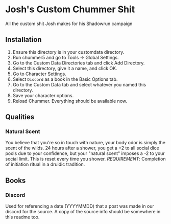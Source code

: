 # Josh's Custom Chummer Shit
 All the custom shit Josh makes for his Shadowrun campaign

## Installation

1. Ensure this directory is in your customdata directory.
2. Run chummer5 and go to Tools -> Global Settings.
3. Go to the Custom Data Directories tab and click Add Directory.
4. Select this directory, give it a name, and click OK.
5. Go to Character Settings.
6. Select `Discord` as a book in the Basic Options tab.
7. Go to the Custom Data tab and select whatever you named this directory.
8. Save your character options.
9. Reload Chummer. Everything should be available now.

## Qualities
### Natural Scent

You believe that you're so in touch with nature, your body odor is simply the scent of the wilds. 24 hours after a shower, you get a +2 to all social dice pools due to your confidence, but your "natural scent" imposes a -2 to your social limit. This is reset every time you shower.
*REQUIREMENT*: Completion of initiation ritual in a druidic tradition.

## Books
### Discord

Used for referencing a date (YYYYMMDD) that a post was made in our discord for the source. A copy of the source info should be somewhere in this readme too.
